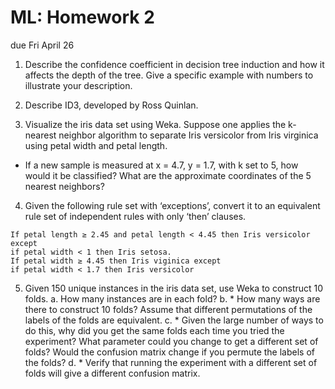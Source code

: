 ML: Homework 2
==============
due Fri April 26

1. Describe the confidence coefficient in decision tree induction and how it affects the depth of the tree. Give a specific example with numbers to illustrate your description.

2. Describe ID3, developed by Ross Quinlan.

3. Visualize the iris data set using Weka. Suppose one applies the k-nearest neighbor algorithm to separate Iris versicolor from Iris virginica using petal width and petal length.
 * If a new sample is measured at x = 4.7, y = 1.7, with k set to 5, how would it be classified? What are the approximate coordinates of the 5 nearest neighbors?

4. Given the following rule set with ‘exceptions’, convert it to an equivalent rule set of independent rules with only ‘then’ clauses.

```
If petal length ≥ 2.45 and petal length < 4.45 then Iris versicolor except
if petal width < 1 then Iris setosa.
If petal width ≥ 4.45 then Iris viginica except
if petal width < 1.7 then Iris versicolor
```

5. Given 150 unique instances in the iris data set, use Weka to construct 10 folds.
 a.  How many instances are in each fold?
 b. * How many ways are there to construct 10 folds? Assume that different permutations of the labels of the folds are equivalent.
 c. * Given the large number of ways to do this, why did you get the same folds each time you tried the experiment? What parameter could you change to get a different set of folds? Would the confusion matrix change if you permute the labels of the folds?
 d. * Verify that running the experiment with a different set of folds will give a different confusion matrix. 


